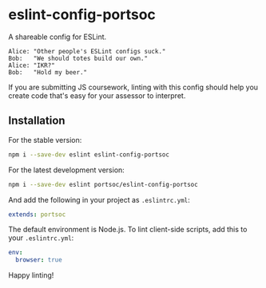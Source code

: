 # eslint-config-portsoc

A shareable config for ESLint.

```
Alice: "Other people's ESLint configs suck."
Bob:   "We should totes build our own."
Alice: "IKR?"
Bob:   "Hold my beer."
```

If you are submitting JS coursework, linting with this config should help you create code that's easy for your assessor to interpret.


## Installation

For the stable version:

```sh
npm i --save-dev eslint eslint-config-portsoc
```

For the latest development version:

```sh
npm i --save-dev eslint portsoc/eslint-config-portsoc
```

And add the following in your project as `.eslintrc.yml`:

```yaml
extends: portsoc
```

The default environment is Node.js. To lint client-side scripts, add this to your `.eslintrc.yml`:

```yaml
env:
  browser: true
```

Happy linting!
